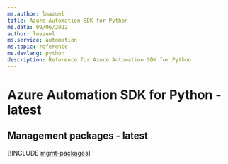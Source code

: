 ```yaml
---
ms.author: lmazuel
title: Azure Automation SDK for Python
ms.data: 09/06/2022
author: lmazuel
ms.service: automation
ms.topic: reference
ms.devlang: python
description: Reference for Azure Automation SDK for Python
---
```

# Azure Automation SDK for Python - latest

## Management packages - latest
[!INCLUDE [mgmt-packages](automation-mgmt-index.md)]